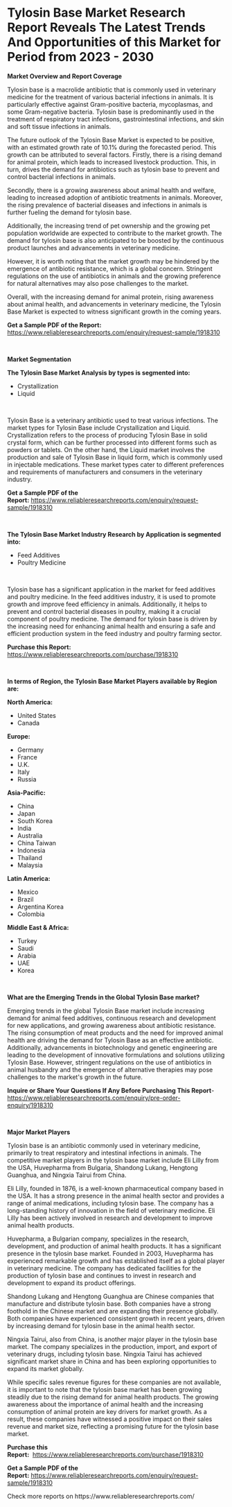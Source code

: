 <p><h1>Tylosin Base Market Research Report Reveals The Latest Trends And Opportunities of this Market for Period from 2023 - 2030</h1></p><p><strong>Market Overview and Report Coverage</strong></p>
<p><p>Tylosin base is a macrolide antibiotic that is commonly used in veterinary medicine for the treatment of various bacterial infections in animals. It is particularly effective against Gram-positive bacteria, mycoplasmas, and some Gram-negative bacteria. Tylosin base is predominantly used in the treatment of respiratory tract infections, gastrointestinal infections, and skin and soft tissue infections in animals.</p><p>The future outlook of the Tylosin Base Market is expected to be positive, with an estimated growth rate of 10.1% during the forecasted period. This growth can be attributed to several factors. Firstly, there is a rising demand for animal protein, which leads to increased livestock production. This, in turn, drives the demand for antibiotics such as tylosin base to prevent and control bacterial infections in animals.</p><p>Secondly, there is a growing awareness about animal health and welfare, leading to increased adoption of antibiotic treatments in animals. Moreover, the rising prevalence of bacterial diseases and infections in animals is further fueling the demand for tylosin base.</p><p>Additionally, the increasing trend of pet ownership and the growing pet population worldwide are expected to contribute to the market growth. The demand for tylosin base is also anticipated to be boosted by the continuous product launches and advancements in veterinary medicine.</p><p>However, it is worth noting that the market growth may be hindered by the emergence of antibiotic resistance, which is a global concern. Stringent regulations on the use of antibiotics in animals and the growing preference for natural alternatives may also pose challenges to the market.</p><p>Overall, with the increasing demand for animal protein, rising awareness about animal health, and advancements in veterinary medicine, the Tylosin Base Market is expected to witness significant growth in the coming years.</p></p>
<p><strong>Get a Sample PDF of the Report:</strong> <a href="https://www.reliableresearchreports.com/enquiry/request-sample/1918310">https://www.reliableresearchreports.com/enquiry/request-sample/1918310</a></p>
<p>&nbsp;</p>
<p><strong>Market Segmentation</strong></p>
<p><strong>The Tylosin Base Market Analysis by types is segmented into:</strong></p>
<p><ul><li>Crystallization</li><li>Liquid</li></ul></p>
<p>&nbsp;</p>
<p><p>Tylosin Base is a veterinary antibiotic used to treat various infections. The market types for Tylosin Base include Crystallization and Liquid. Crystallization refers to the process of producing Tylosin Base in solid crystal form, which can be further processed into different forms such as powders or tablets. On the other hand, the Liquid market involves the production and sale of Tylosin Base in liquid form, which is commonly used in injectable medications. These market types cater to different preferences and requirements of manufacturers and consumers in the veterinary industry.</p></p>
<p><strong>Get a Sample PDF of the Report:</strong>&nbsp;<a href="https://www.reliableresearchreports.com/enquiry/request-sample/1918310">https://www.reliableresearchreports.com/enquiry/request-sample/1918310</a></p>
<p>&nbsp;</p>
<p><strong>The Tylosin Base Market Industry Research by Application is segmented into:</strong></p>
<p><ul><li>Feed Additives</li><li>Poultry Medicine</li></ul></p>
<p>&nbsp;</p>
<p><p>Tylosin base has a significant application in the market for feed additives and poultry medicine. In the feed additives industry, it is used to promote growth and improve feed efficiency in animals. Additionally, it helps to prevent and control bacterial diseases in poultry, making it a crucial component of poultry medicine. The demand for tylosin base is driven by the increasing need for enhancing animal health and ensuring a safe and efficient production system in the feed industry and poultry farming sector.</p></p>
<p><strong>Purchase this Report:</strong>&nbsp; <a href="https://www.reliableresearchreports.com/purchase/1918310">https://www.reliableresearchreports.com/purchase/1918310</a></p>
<p>&nbsp;</p>
<p><strong>In terms of Region, the Tylosin Base Market Players available by Region are:</strong></p>
<p>
    <p> <strong> North America: </strong>
        <ul>
            <li>United States</li>
            <li>Canada</li>
        </ul>
        </p> 
    <p> <strong> Europe: </strong>
        <ul>
            <li>Germany</li>
            <li>France</li>
            <li>U.K.</li>
            <li>Italy</li>
            <li>Russia</li>
        </ul>
        </p> 
    <p> <strong> Asia-Pacific: </strong>
        <ul>
            <li>China</li>
            <li>Japan</li>
            <li>South Korea</li>
            <li>India</li>
            <li>Australia</li>
            <li>China Taiwan</li>
            <li>Indonesia</li>
            <li>Thailand</li>
            <li>Malaysia</li>
        </ul>
        </p> 
    <p> <strong> Latin America: </strong>
        <ul>
            <li>Mexico</li>
            <li>Brazil</li>
            <li>Argentina Korea</li>
            <li>Colombia</li>
        </ul>
        </p> 
    <p> <strong> Middle East & Africa: </strong>
        <ul>
            <li>Turkey</li>
            <li>Saudi</li>
            <li>Arabia</li>
            <li>UAE</li>
            <li>Korea</li>
        </ul>
    </p>
    </p>
<p>&nbsp;</p>
<p><strong>What are the Emerging Trends in the Global Tylosin Base market?</strong></p>
<p><p>Emerging trends in the global Tylosin Base market include increasing demand for animal feed additives, continuous research and development for new applications, and growing awareness about antibiotic resistance. The rising consumption of meat products and the need for improved animal health are driving the demand for Tylosin Base as an effective antibiotic. Additionally, advancements in biotechnology and genetic engineering are leading to the development of innovative formulations and solutions utilizing Tylosin Base. However, stringent regulations on the use of antibiotics in animal husbandry and the emergence of alternative therapies may pose challenges to the market's growth in the future.</p></p>
<p><strong>Inquire or Share Your Questions If Any Before Purchasing This Report</strong>- <a href="https://www.reliableresearchreports.com/enquiry/pre-order-enquiry/1918310">https://www.reliableresearchreports.com/enquiry/pre-order-enquiry/1918310</a></p>
<p>&nbsp;</p>
<p><strong>Major Market Players</strong></p>
<p><p>Tylosin base is an antibiotic commonly used in veterinary medicine, primarily to treat respiratory and intestinal infections in animals. The competitive market players in the tylosin base market include Eli Lilly from the USA, Huvepharma from Bulgaria, Shandong Lukang, Hengtong Guanghua, and Ningxia Tairui from China.</p><p>Eli Lilly, founded in 1876, is a well-known pharmaceutical company based in the USA. It has a strong presence in the animal health sector and provides a range of animal medications, including tylosin base. The company has a long-standing history of innovation in the field of veterinary medicine. Eli Lilly has been actively involved in research and development to improve animal health products.</p><p>Huvepharma, a Bulgarian company, specializes in the research, development, and production of animal health products. It has a significant presence in the tylosin base market. Founded in 2003, Huvepharma has experienced remarkable growth and has established itself as a global player in veterinary medicine. The company has dedicated facilities for the production of tylosin base and continues to invest in research and development to expand its product offerings.</p><p>Shandong Lukang and Hengtong Guanghua are Chinese companies that manufacture and distribute tylosin base. Both companies have a strong foothold in the Chinese market and are expanding their presence globally. Both companies have experienced consistent growth in recent years, driven by increasing demand for tylosin base in the animal health sector.</p><p>Ningxia Tairui, also from China, is another major player in the tylosin base market. The company specializes in the production, import, and export of veterinary drugs, including tylosin base. Ningxia Tairui has achieved significant market share in China and has been exploring opportunities to expand its market globally.</p><p>While specific sales revenue figures for these companies are not available, it is important to note that the tylosin base market has been growing steadily due to the rising demand for animal health products. The growing awareness about the importance of animal health and the increasing consumption of animal protein are key drivers for market growth. As a result, these companies have witnessed a positive impact on their sales revenue and market size, reflecting a promising future for the tylosin base market.</p></p>
<p><strong>Purchase this Report:</strong>&nbsp;&nbsp;<a href="https://www.reliableresearchreports.com/purchase/1918310">https://www.reliableresearchreports.com/purchase/1918310</a></p>
<p></p>
<p><strong>Get a Sample PDF of the Report:</strong>&nbsp;<a href="https://www.reliableresearchreports.com/enquiry/request-sample/1918310">https://www.reliableresearchreports.com/enquiry/request-sample/1918310</a></p>
<p>Check more reports on https://www.reliableresearchreports.com/</p>